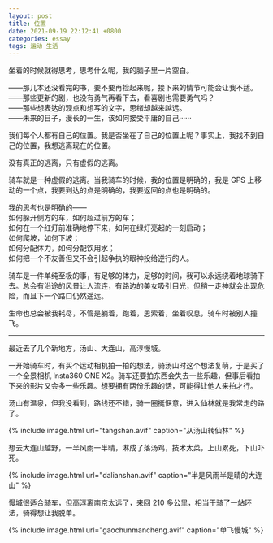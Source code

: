 ```yaml
---
layout: post
title: 位置
date: 2021-09-19 22:12:41 +0800
categories: essay
tags: 运动 生活
---
```


坐着的时候就得思考，思考什么呢，我的脑子里一片空白。

——那几本还没看完的书，要不要再捡起来呢，接下来的情节可能会让我不适。  
——那些更新的剧，也没有勇气再看下去，看喜剧也需要勇气吗？  
——那些想表达的观点和想写的文字，思绪却越来越远。  
——未来的日子，漫长的一生，该如何接受平庸的自己······  

我们每个人都有自己的位置。我是否坐在了自己的位置上呢？事实上，我找不到自己的位置，我想逃离现在的位置。

没有真正的逃离，只有虚假的逃离。

骑车就是一种虚假的逃离。当我骑车的时候，我的位置是明确的，我是 GPS 上移动的一个点，我要到达的点是明确的，我要返回的点也是明确的。

我的思考也是明确的——  
如何躲开侧方的车，如何超过前方的车；  
如何在一个红灯前准确地停下来，如何在绿灯亮起的一刻启动；  
如何爬坡，如何下坡；  
如何分配体力，如何分配饮用水；  
如何把一个不友善但又不会引起争执的眼神投给逆行的人。  

骑车是一件单纯至极的事，有足够的体力，足够的时间，我可以永远绕着地球骑下去。总会有沿途的风景让人流连，有路边的美女吸引目光，但稍一走神就会出现危险，而且下一个路口仍然遥远。

生命也总会被我耗尽，不管是躺着，跑着，思索着，坐着叹息，骑车时被别人撞飞。

---------

最近去了几个新地方，汤山、大连山，高淳慢城。

一开始骑车时，有买个运动相机拍一拍的想法，骑汤山时这个想法复萌，于是买了一个全景相机 Insta360 ONE X2。骑车还要拍东西会失去一些乐趣，但事后看拍下来的影片又会多一些乐趣。想要拥有两份乐趣的话，可能得让他人来拍才行。

汤山有温泉，但我没看到，路线还不错，骑一圈挺惬意，进入仙林就是我常走的路了。

{% include image.html url="tangshan.avif" caption="从汤山转仙林" %}

想去大连山越野，一半风雨一半晴，淋成了落汤鸡，技术太菜，上山累死，下山吓死。

{% include image.html url="dalianshan.avif" caption="半是风雨半是晴的大连山" %}

慢城很适合骑车，但高淳离南京太远了，来回 210 多公里，相当于骑了一站环法，骑得想让我脱单。

{% include image.html url="gaochunmancheng.avif" caption="单飞慢城" %}
